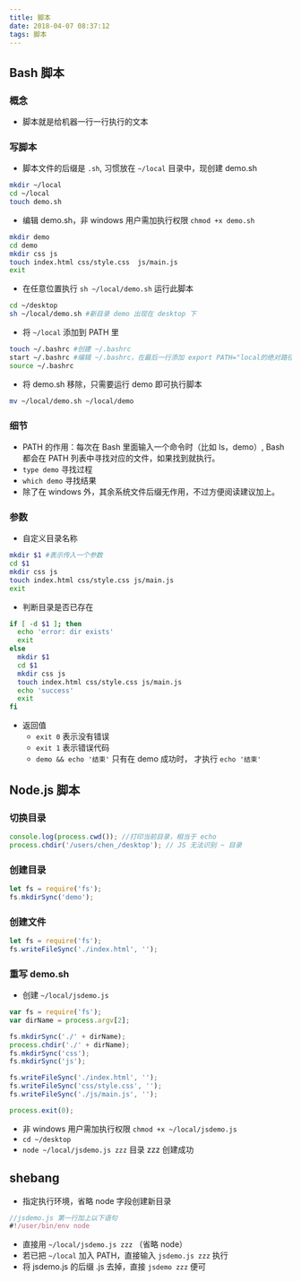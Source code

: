 ```yaml
---
title: 脚本
date: 2018-04-07 08:37:12
tags: 脚本
---
```


## Bash 脚本

### 概念
* 脚本就是给机器一行一行执行的文本

### 写脚本
* 脚本文件的后缀是 `.sh`, 习惯放在 `~/local` 目录中，现创建 demo.sh

```bash
mkdir ~/local
cd ~/local
touch demo.sh
```

* 编辑 demo.sh，非 windows 用户需加执行权限 `chmod +x demo.sh`
```bash
mkdir demo
cd demo
mkdir css js
touch index.html css/style.css  js/main.js
exit
``` 

* 在任意位置执行 `sh ~/local/demo.sh` 运行此脚本
```bash
cd ~/desktop
sh ~/local/demo.sh #新目录 demo 出现在 desktop 下
```

* 将 `~/local` 添加到 PATH 里
```bash
touch ~/.bashrc #创建 ~/.bashrc
start ~/.bashrc #编辑 ~/.bashrc，在最后一行添加 export PATH="local的绝对路径:$PATH
source ~/.bashrc
```

* 将 demo.sh 移除，只需要运行 demo 即可执行脚本
```bash
mv ~/local/demo.sh ~/local/demo
```

### 细节
* PATH 的作用：每次在 Bash 里面输入一个命令时（比如 ls，demo）, Bash 都会在 PATH 列表中寻找对应的文件，如果找到就执行。
* `type demo` 寻找过程
* `which demo` 寻找结果
* 除了在 windows 外，其余系统文件后缀无作用，不过方便阅读建议加上。

### 参数
* 自定义目录名称
```bash
mkdir $1 #表示传入一个参数
cd $1
mkdir css js
touch index.html css/style.css js/main.js
exit
```

* 判断目录是否已存在
```bash
if [ -d $1 ]; then
  echo 'error: dir exists'
  exit
else 
  mkdir $1
  cd $1
  mkdir css js
  touch index.html css/style.css js/main.js
  echo 'success'
  exit
fi
```

* 返回值
  - `exit 0` 表示没有错误
  - `exit 1` 表示错误代码
  - `demo && echo '结束'` 只有在 demo 成功时， 才执行 `echo '结束'`


## Node.js 脚本

### 切换目录
```js
console.log(process.cwd()); //打印当前目录，相当于 echo
process.chdir('/users/chen_/desktop'); // JS 无法识别 ~ 目录
```

### 创建目录
```js 
let fs = require('fs');
fs.mkdirSync('demo');                           
```

### 创建文件
```js
let fs = require('fs');
fs.writeFileSync('./index.html', '');
```

### 重写 demo.sh
* 创建 `~/local/jsdemo.js`

```js
var fs = require('fs');
var dirName = process.argv[2];

fs.mkdirSync('./' + dirName);
process.chdir('./' + dirName);
fs.mkdirSync('css');
fs.mkdirSync('js');

fs.writeFileSync('./index.html', '');
fs.writeFileSync('css/style.css', '');
fs.writeFileSync('./js/main.js', '');

process.exit(0);
```

* 非 windows 用户需加执行权限 `chmod +x ~/local/jsdemo.js`
* `cd ~/desktop`
* `node ~/local/jsdemo.js zzz` 目录 zzz 创建成功

## shebang
* 指定执行环境，省略 node 字段创建新目录
```js
//jsdemo.js 第一行加上以下语句
#!/user/bin/env node
```
* 直接用 `~/local/jsdemo.js zzz` （省略 node）
* 若已把 `~/local` 加入 PATH，直接输入 `jsdemo.js zzz` 执行
* 将 jsdemo.js 的后缀 .js 去掉，直接 `jsdemo zzz` 便可
